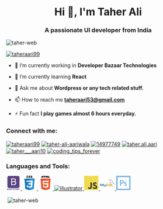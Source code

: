 <h1 align="center">Hi 👋, I'm Taher Ali</h1>
<h3 align="center">A passionate UI developer from India</h3>

<p align="left"> <img src="https://komarev.com/ghpvc/?username=taher-web&label=Profile%20views&color=0e75b6&style=flat" alt="taher-web" /> </p>

<p align="left"> <a href="https://twitter.com/taheraari99" target="blank"><img src="https://img.shields.io/twitter/follow/taheraari99?logo=twitter&style=for-the-badge" alt="taheraari99" /></a> </p>

- 🔭 I’m currently working in **Developer Bazaar Technologies**

- 🌱 I’m currently learning **React**

- 💬 Ask me about **Wordpress or any tech related stuff.**

- 📫 How to reach me **taheraari53@gmail.com**

- ⚡ Fun fact **I play games almost 6 hours everyday.**

<h3 align="left">Connect with me:</h3>
<p align="left">
<a href="https://twitter.com/taheraari99" target="blank"><img align="center" src="https://cdn.jsdelivr.net/npm/simple-icons@v3/icons/twitter.svg" alt="taheraari99" height="30" width="40" /></a>
<a href="https://linkedin.com/in/taher-ali-aariwala" target="blank"><img align="center" src="https://cdn.jsdelivr.net/npm/simple-icons@3.0.1/icons/linkedin.svg" alt="taher-ali-aariwala" height="30" width="40" /></a>
<a href="https://stackoverflow.com/users/14977749" target="blank"><img align="center" src="https://cdn.jsdelivr.net/npm/simple-icons@3.0.1/icons/stackoverflow.svg" alt="14977749" height="30" width="40" /></a>
<a href="https://fb.com/taher.ali.aari" target="blank"><img align="center" src="https://cdn.jsdelivr.net/npm/simple-icons@3.0.1/icons/facebook.svg" alt="taher.ali.aari" height="30" width="40" /></a>
<a href="https://instagram.com/taher___aari10" target="blank"><img align="center" src="https://cdn.jsdelivr.net/npm/simple-icons@3.0.1/icons/instagram.svg" alt="taher___aari10" height="30" width="40" /></a>
<a href="https://dribbble.com/coding_tips_forever" target="blank"><img align="center" src="https://cdn.jsdelivr.net/npm/simple-icons@3.1.0/icons/dribbble.svg" alt="coding_tips_forever" height="30" width="40" /></a>
</p>

<h3 align="left">Languages and Tools:</h3>
<p align="left"> <a href="https://getbootstrap.com" target="_blank"> <img src="https://raw.githubusercontent.com/devicons/devicon/master/icons/bootstrap/bootstrap-plain-wordmark.svg" alt="bootstrap" width="40" height="40"/> </a> <a href="https://www.w3schools.com/css/" target="_blank"> <img src="https://raw.githubusercontent.com/devicons/devicon/master/icons/css3/css3-original-wordmark.svg" alt="css3" width="40" height="40"/> </a> <a href="https://www.w3.org/html/" target="_blank"> <img src="https://raw.githubusercontent.com/devicons/devicon/master/icons/html5/html5-original-wordmark.svg" alt="html5" width="40" height="40"/> </a> <a href="https://www.adobe.com/in/products/illustrator.html" target="_blank"> <img src="https://www.vectorlogo.zone/logos/adobe_illustrator/adobe_illustrator-icon.svg" alt="illustrator" width="40" height="40"/> </a> <a href="https://developer.mozilla.org/en-US/docs/Web/JavaScript" target="_blank"> <img src="https://raw.githubusercontent.com/devicons/devicon/master/icons/javascript/javascript-original.svg" alt="javascript" width="40" height="40"/> </a> <a href="https://www.mysql.com/" target="_blank"> <img src="https://raw.githubusercontent.com/devicons/devicon/master/icons/mysql/mysql-original-wordmark.svg" alt="mysql" width="40" height="40"/> </a> <a href="https://www.photoshop.com/en" target="_blank"> <img src="https://raw.githubusercontent.com/devicons/devicon/master/icons/photoshop/photoshop-line.svg" alt="photoshop" width="40" height="40"/> </a> </p>

<p>&nbsp;<img align="center" src="https://github-readme-stats.vercel.app/api?username=taher-web&show_icons=true&locale=en" alt="taher-web" /></p>
